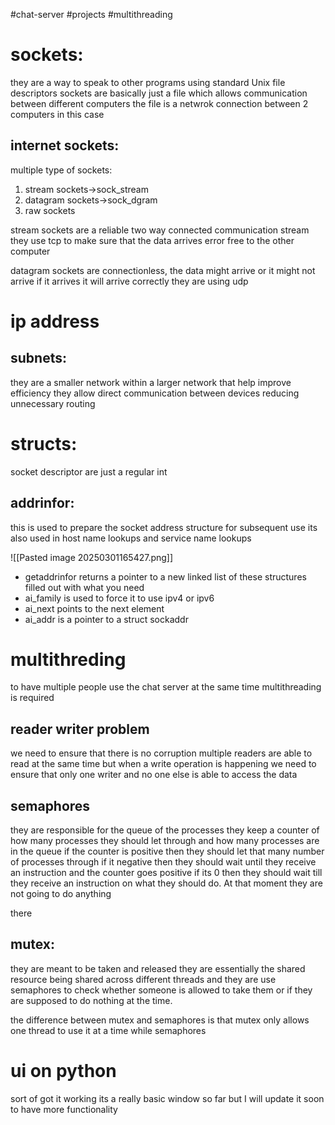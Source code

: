 #chat-server #projects #multithreading 
# sockets:
they are a way to speak to other programs using standard Unix file descriptors
sockets are basically just a file which allows communication between different computers 
the file is a netwrok connection between 2 computers in this case

## internet sockets:
multiple type of sockets:
1. stream sockets->sock_stream
2. datagram sockets->sock_dgram
3. raw sockets

stream sockets are a reliable two way connected communication stream 
they use tcp to make sure that the data arrives error free to the other computer 

datagram sockets are connectionless, the data might arrive or it might not arrive
if it arrives it will arrive correctly
they are using udp 

# ip address
## subnets:
they are a smaller network within a larger network that help improve efficiency
they allow direct communication between devices reducing unnecessary routing 
# structs:
socket descriptor are just a regular int 
## addrinfor:
this is used to prepare the socket address structure for subsequent use 
its also used in host name lookups and service name lookups

![[Pasted image 20250301165427.png]]

- getaddrinfor returns a pointer to a new linked list of these structures filled out with what you need
- ai_family is used to force it to use ipv4 or ipv6
- ai_next points to the next element 
- ai_addr is a pointer to a struct sockaddr 


# multithreding
to have multiple people use the chat server at the same time multithreading is required

## reader writer problem
we need to ensure that there is no corruption
multiple readers are able to read at the same time but when a write operation is happening we need to ensure that only one writer and no one else is able to access the data 

## semaphores
they are responsible for the queue of the processes 
they keep a counter of how many processes they should let through and how many processes are in the queue
if the counter is positive then they should let that many number of processes through
if it negative then they should wait until they receive an instruction and the counter goes positive 
if its 0 then they should wait till they receive an instruction on what they should do. At that moment they are not going to do anything 

there 
## mutex:
they are meant to be taken and released 
they are essentially the shared resource being shared across different threads and they are use  semaphores to check whether someone is allowed to take them or if they are supposed to do nothing at the time. 

the difference between mutex and semaphores is that mutex only allows one thread to use it at a time while semaphores 

# ui on python 
sort of got it working 
its a really basic window so far but I will update it soon to have more functionality

